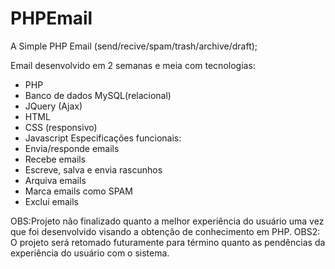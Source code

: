 # PHPEmail
A Simple PHP Email (send/recive/spam/trash/archive/draft);

Email desenvolvido em 2 semanas e meia com tecnologias: 
  - PHP
  - Banco de dados MySQL(relacional)
  - JQuery (Ajax)
  - HTML
  - CSS (responsivo)
  - Javascript
Especificações funcionais:
  - Envia/responde emails
  - Recebe emails
  - Escreve, salva e envia rascunhos
  - Arquiva emails
  - Marca emails como SPAM
  - Exclui emails

OBS:Projeto não finalizado quanto a melhor experiência do usuário uma vez que foi desenvolvido visando a obtenção de conhecimento em PHP.
OBS2: O projeto será retomado futuramente para término quanto as pendências da experiência do usuário com o sistema.
